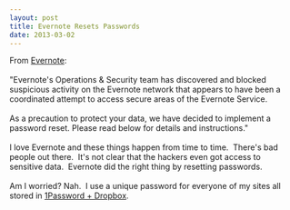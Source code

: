 ```yaml
---
layout: post
title: Evernote Resets Passwords
date: 2013-03-02
---
```


From <a href="http://evernote.com/corp/news/password_reset.php">Evernote</a>:<br /><br />"Evernote's Operations &amp; Security team has discovered and blocked suspicious activity on the Evernote network that appears to have been a coordinated attempt to access secure areas of the Evernote Service.<br /><br />As a precaution to protect your data, we have decided to implement a password reset. Please read below for details and instructions."<br /><br />I love Evernote and these things happen from time to time. &nbsp;There's bad people out there. &nbsp;It's not clear that the hackers even got access to sensitive data. &nbsp;Evernote did the right thing by resetting passwords.<br /><br />Am I worried? Nah. &nbsp;I use a unique password for everyone of my sites all stored in <a href="http://www.fountaincitycode.com/2011/06/security-in-bolton-house-hold.html">1Password&nbsp;+ Dropbox</a>.
